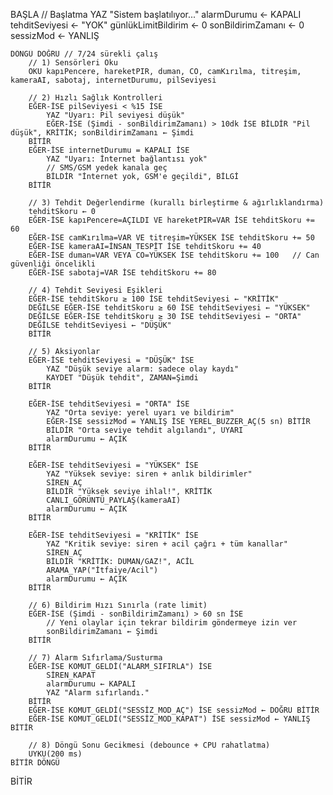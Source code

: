 BAŞLA
    // Başlatma
    YAZ "Sistem başlatılıyor..."
    alarmDurumu ← KAPALI
    tehditSeviyesi ← "YOK"
    günlükLimitBildirim ← 0
    sonBildirimZamanı ← 0
    sessizMod ← YANLIŞ

    DÖNGÜ DOĞRU // 7/24 sürekli çalış
        // 1) Sensörleri Oku
        OKU kapıPencere, hareketPIR, duman, CO, camKırılma, titreşim, kameraAI, sabotaj, internetDurumu, pilSeviyesi

        // 2) Hızlı Sağlık Kontrolleri
        EĞER-İSE pilSeviyesi < %15 İSE
            YAZ "Uyarı: Pil seviyesi düşük"
            EĞER-İSE (Şimdi - sonBildirimZamanı) > 10dk İSE BİLDİR "Pil düşük", KRİTİK; sonBildirimZamanı ← Şimdi
        BİTİR
        EĞER-İSE internetDurumu = KAPALI İSE
            YAZ "Uyarı: İnternet bağlantısı yok"
            // SMS/GSM yedek kanala geç
            BİLDİR "İnternet yok, GSM'e geçildi", BİLGİ
        BİTİR

        // 3) Tehdit Değerlendirme (kurallı birleştirme & ağırlıklandırma)
        tehditSkoru ← 0
        EĞER-İSE kapıPencere=AÇILDI VE hareketPIR=VAR İSE tehditSkoru += 60
        EĞER-İSE camKırılma=VAR VE titreşim=YÜKSEK İSE tehditSkoru += 50
        EĞER-İSE kameraAI=İNSAN_TESPİT İSE tehditSkoru += 40
        EĞER-İSE duman=VAR VEYA CO=YÜKSEK İSE tehditSkoru += 100   // Can güvenliği öncelikli
        EĞER-İSE sabotaj=VAR İSE tehditSkoru += 80

        // 4) Tehdit Seviyesi Eşikleri
        EĞER-İSE tehditSkoru ≥ 100 İSE tehditSeviyesi ← "KRİTİK"
        DEĞİLSE EĞER-İSE tehditSkoru ≥ 60 İSE tehditSeviyesi ← "YÜKSEK"
        DEĞİLSE EĞER-İSE tehditSkoru ≥ 30 İSE tehditSeviyesi ← "ORTA"
        DEĞİLSE tehditSeviyesi ← "DÜŞÜK"
        BİTİR

        // 5) Aksiyonlar
        EĞER-İSE tehditSeviyesi = "DÜŞÜK" İSE
            YAZ "Düşük seviye alarm: sadece olay kaydı"
            KAYDET "Düşük tehdit", ZAMAN=Şimdi
        BİTİR

        EĞER-İSE tehditSeviyesi = "ORTA" İSE
            YAZ "Orta seviye: yerel uyarı ve bildirim"
            EĞER-İSE sessizMod = YANLIŞ İSE YEREL_BUZZER_AÇ(5 sn) BİTİR
            BİLDİR "Orta seviye tehdit algılandı", UYARI
            alarmDurumu ← AÇIK
        BİTİR

        EĞER-İSE tehditSeviyesi = "YÜKSEK" İSE
            YAZ "Yüksek seviye: siren + anlık bildirimler"
            SİREN_AÇ
            BİLDİR "Yüksek seviye ihlal!", KRİTİK
            CANLI_GÖRÜNTÜ_PAYLAŞ(kameraAI)
            alarmDurumu ← AÇIK
        BİTİR

        EĞER-İSE tehditSeviyesi = "KRİTİK" İSE
            YAZ "Kritik seviye: siren + acil çağrı + tüm kanallar"
            SİREN_AÇ
            BİLDİR "KRİTİK: DUMAN/GAZ!", ACİL
            ARAMA_YAP("İtfaiye/Acil")
            alarmDurumu ← AÇIK
        BİTİR

        // 6) Bildirim Hızı Sınırla (rate limit)
        EĞER-İSE (Şimdi - sonBildirimZamanı) > 60 sn İSE
            // Yeni olaylar için tekrar bildirim göndermeye izin ver
            sonBildirimZamanı ← Şimdi
        BİTİR

        // 7) Alarm Sıfırlama/Susturma
        EĞER-İSE KOMUT_GELDİ("ALARM_SIFIRLA") İSE
            SİREN_KAPAT
            alarmDurumu ← KAPALI
            YAZ "Alarm sıfırlandı."
        BİTİR
        EĞER-İSE KOMUT_GELDİ("SESSİZ_MOD_AÇ") İSE sessizMod ← DOĞRU BİTİR
        EĞER-İSE KOMUT_GELDİ("SESSİZ_MOD_KAPAT") İSE sessizMod ← YANLIŞ BİTİR

        // 8) Döngü Sonu Gecikmesi (debounce + CPU rahatlatma)
        UYKU(200 ms)
    BİTİR DÖNGÜ
BİTİR
